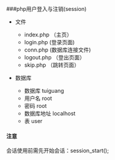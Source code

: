 ###php用户登入与注销(session)
- 文件
	- index.php	（主页）
	- login.php (登录页面)
	- conn.php	(数据库连接文件)
	- logout.php	（登出页面）
	- skip.php	（跳转页面）
	
- 数据库
	- 数据库 tuiguang
	- 用户名 root
	- 密码 root
	- 数据库地址 localhost
	- 表 user
	
#### 注意
会话使用前需先开始会话：session_start();
